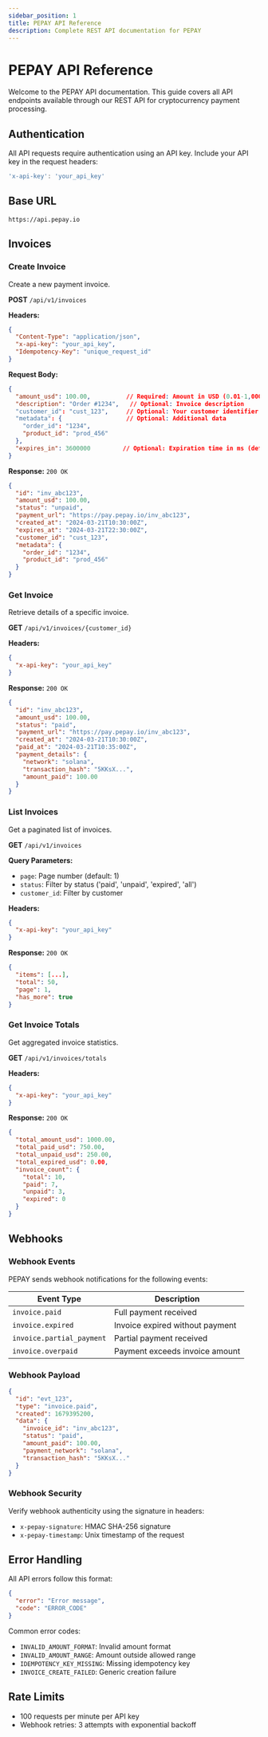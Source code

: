 ```yaml
---
sidebar_position: 1
title: PEPAY API Reference
description: Complete REST API documentation for PEPAY
---
```


# PEPAY API Reference

Welcome to the PEPAY API documentation. This guide covers all API endpoints available through our REST API for cryptocurrency payment processing.

## Authentication

All API requests require authentication using an API key. Include your API key in the request headers:

```javascript
'x-api-key': 'your_api_key'
```

## Base URL

```
https://api.pepay.io
```

## Invoices

### Create Invoice

Create a new payment invoice.

**POST** `/api/v1/invoices`

**Headers:**

```json
{
  "Content-Type": "application/json",
  "x-api-key": "your_api_key",
  "Idempotency-Key": "unique_request_id"
}
```

**Request Body:**

```json
{
  "amount_usd": 100.00,          // Required: Amount in USD (0.01-1,000,000)
  "description": "Order #1234",   // Optional: Invoice description
  "customer_id": "cust_123",     // Optional: Your customer identifier
  "metadata": {                  // Optional: Additional data
    "order_id": "1234",
    "product_id": "prod_456"
  },
  "expires_in": 3600000         // Optional: Expiration time in ms (default: 12h)
}
```

**Response:** `200 OK`

```json
{
  "id": "inv_abc123",
  "amount_usd": 100.00,
  "status": "unpaid",
  "payment_url": "https://pay.pepay.io/inv_abc123",
  "created_at": "2024-03-21T10:30:00Z",
  "expires_at": "2024-03-21T22:30:00Z",
  "customer_id": "cust_123",
  "metadata": {
    "order_id": "1234",
    "product_id": "prod_456"
  }
}
```

### Get Invoice

Retrieve details of a specific invoice.

**GET** `/api/v1/invoices/{customer_id}`

**Headers:**

```json
{
  "x-api-key": "your_api_key"
}
```

**Response:** `200 OK`

```json
{
  "id": "inv_abc123",
  "amount_usd": 100.00,
  "status": "paid",
  "payment_url": "https://pay.pepay.io/inv_abc123",
  "created_at": "2024-03-21T10:30:00Z",
  "paid_at": "2024-03-21T10:35:00Z",
  "payment_details": {
    "network": "solana",
    "transaction_hash": "5KKsX...",
    "amount_paid": 100.00
  }
}
```

### List Invoices

Get a paginated list of invoices.

**GET** `/api/v1/invoices`

**Query Parameters:**

- `page`: Page number (default: 1)
- `status`: Filter by status ('paid', 'unpaid', 'expired', 'all')
- `customer_id`: Filter by customer

**Headers:**

```json
{
  "x-api-key": "your_api_key"
}
```

**Response:** `200 OK`

```json
{
  "items": [...],
  "total": 50,
  "page": 1,
  "has_more": true
}
```

### Get Invoice Totals

Get aggregated invoice statistics.

**GET** `/api/v1/invoices/totals`

**Headers:**

```json
{
  "x-api-key": "your_api_key"
}
```

**Response:** `200 OK`

```json
{
  "total_amount_usd": 1000.00,
  "total_paid_usd": 750.00,
  "total_unpaid_usd": 250.00,
  "total_expired_usd": 0.00,
  "invoice_count": {
    "total": 10,
    "paid": 7,
    "unpaid": 3,
    "expired": 0
  }
}
```

## Webhooks

### Webhook Events

PEPAY sends webhook notifications for the following events:

| Event Type                | Description                     |
| ------------------------- | ------------------------------- |
| `invoice.paid`            | Full payment received           |
| `invoice.expired`         | Invoice expired without payment |
| `invoice.partial_payment` | Partial payment received        |
| `invoice.overpaid`        | Payment exceeds invoice amount  |

### Webhook Payload

```json
{
  "id": "evt_123",
  "type": "invoice.paid",
  "created": 1679395200,
  "data": {
    "invoice_id": "inv_abc123",
    "status": "paid",
    "amount_paid": 100.00,
    "payment_network": "solana",
    "transaction_hash": "5KKsX..."
  }
}
```

### Webhook Security

Verify webhook authenticity using the signature in headers:

- `x-pepay-signature`: HMAC SHA-256 signature
- `x-pepay-timestamp`: Unix timestamp of the request

## Error Handling

All API errors follow this format:

```json
{
  "error": "Error message",
  "code": "ERROR_CODE"
}
```

Common error codes:

- `INVALID_AMOUNT_FORMAT`: Invalid amount format
- `INVALID_AMOUNT_RANGE`: Amount outside allowed range
- `IDEMPOTENCY_KEY_MISSING`: Missing idempotency key
- `INVOICE_CREATE_FAILED`: Generic creation failure

## Rate Limits

- 100 requests per minute per API key
- Webhook retries: 3 attempts with exponential backoff